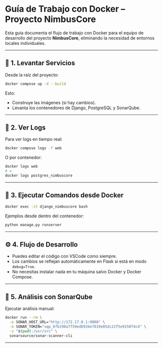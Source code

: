 # Guía de Trabajo con Docker – Proyecto NimbusCore

Esta guía documenta el flujo de trabajo con Docker para el equipo de desarrollo del proyecto **NimbusCore**, eliminando la necesidad de entornos locales individuales.

---

## 🐳 1. Levantar Servicios

Desde la raíz del proyecto:

```bash
docker compose up -d --build
```

Esto:

* Construye las imágenes (si hay cambios).
* Levanta los contenedores de Django, PostgreSQL y SonarQube.

---

## 📜 2. Ver Logs

Para ver logs en tiempo real:

```bash
docker compose logs -f web
```

O por contenedor:

```bash
docker logs web
# o
docker logs postgres_nimbuscore
```

---

## 🧪 3. Ejecutar Comandos desde Docker

```bash
docker exec -it django_nimbuscore bash
```

Ejemplos desde dentro del contenedor:

```bash
python manage.py runserver
```

---

## ⚙️ 4. Flujo de Desarrollo

* Puedes editar el código con VSCode como siempre.
* Los cambios se reflejan automáticamente en Flask si está en modo `debug=True`.
* No necesitas instalar nada en tu máquina salvo Docker y Docker Compose.

---

## 🔎 5. Análisis con SonarQube

Ejecutar análisis manual:

```bash
docker run --rm \
  -e SONAR_HOST_URL="http://172.17.0.1:9000" \
  -e SONAR_TOKEN="sqp_bfb298a7f59ed6934e7819e85dc22f5e9150f4cd" \
  -v "$(pwd):/usr/src" \
  sonarsource/sonar-scanner-cli
```

---
